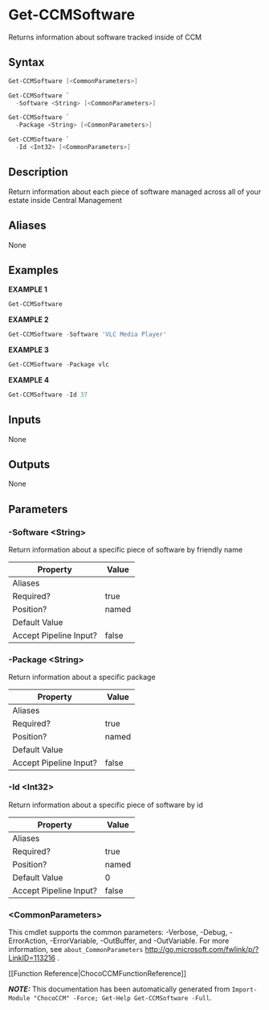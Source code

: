 # Get-CCMSoftware

<!-- This documentation is automatically generated from /Get-CCMSoftware.ps1 using GenerateDocs.ps1. Contributions are welcome at the original location(s). -->

Returns information about software tracked inside of CCM

## Syntax

~~~powershell
Get-CCMSoftware [<CommonParameters>]
~~~


~~~powershell
Get-CCMSoftware `
  -Software <String> [<CommonParameters>]
~~~


~~~powershell
Get-CCMSoftware `
  -Package <String> [<CommonParameters>]
~~~


~~~powershell
Get-CCMSoftware `
  -Id <Int32> [<CommonParameters>]
~~~

## Description

Return information about each piece of software managed across all of your estate inside Central Management


## Aliases

None

## Examples

 **EXAMPLE 1**

~~~powershell
Get-CCMSoftware

~~~

**EXAMPLE 2**

~~~powershell
Get-CCMSoftware -Software 'VLC Media Player'

~~~

**EXAMPLE 3**

~~~powershell
Get-CCMSoftware -Package vlc

~~~

**EXAMPLE 4**

~~~powershell
Get-CCMSoftware -Id 37

~~~

## Inputs

None

## Outputs

None

## Parameters

###  -Software &lt;String&gt;
Return information about a specific piece of software by friendly name

Property               | Value
---------------------- | -----
Aliases                |
Required?              | true
Position?              | named
Default Value          |
Accept Pipeline Input? | false

###  -Package &lt;String&gt;
Return information about a specific package

Property               | Value
---------------------- | -----
Aliases                |
Required?              | true
Position?              | named
Default Value          |
Accept Pipeline Input? | false

###  -Id &lt;Int32&gt;
Return information about a specific piece of software by id

Property               | Value
---------------------- | -----
Aliases                |
Required?              | true
Position?              | named
Default Value          | 0
Accept Pipeline Input? | false

### &lt;CommonParameters&gt;

This cmdlet supports the common parameters: -Verbose, -Debug, -ErrorAction, -ErrorVariable, -OutBuffer, and -OutVariable. For more information, see `about_CommonParameters` http://go.microsoft.com/fwlink/p/?LinkID=113216 .



[[Function Reference|ChocoCCMFunctionReference]]

***NOTE:*** This documentation has been automatically generated from `Import-Module "ChocoCCM" -Force; Get-Help Get-CCMSoftware -Full`.
